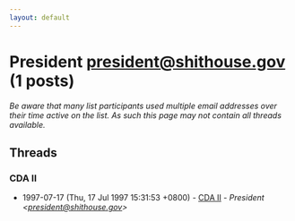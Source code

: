 ```yaml
---
layout: default
---
```


# President <president@shithouse.gov> (1 posts)

_Be aware that many list participants used multiple email addresses over their time active on the list. As such this page may not contain all threads available._

## Threads

### CDA II
+ 1997-07-17 (Thu, 17 Jul 1997 15:31:53 +0800) - [CDA II](/archive/1997/07/da2c53b48a23b67be11156bdb52ab07c3258446144a3c6a1613ef88a0e617126) - _President \<president@shithouse.gov\>_

